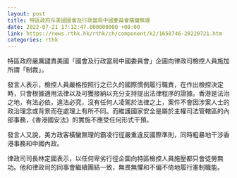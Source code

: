 ```yaml
---
layout: post
title: 特區政府斥美國國會及行政當局中國委員會橫蠻無理
date: 2022-07-21 17:12:47.000000000 +08:00
link: https://news.rthk.hk/rthk/ch/component/k2/1658746-20220721.htm
categories: rthk
---
```


特區政府嚴厲譴責美國「國會及行政當局中國委員會」企圖向律政司檢控人員施加所謂「制裁」。

發言人表示，檢控人員嚴格按照行之已久的國際慣例履行職責，在作出檢控決定時，只會根據適用法律以及可獲接納以充分支持提出法律程序的證據。香港是法治之地，有法必依，違法必究，沒有任何人凌駕於法律之上，案件不會因涉案人士的政治理念或背景而在處理上有所不同。而維護國家安全是屬於主權司法管轄區的內部事務，《香港國安法》的實施不應受任何形式干預。

發言人又說，美方政客橫蠻無理的霸凌行徑嚴重違反國際準則，同時粗暴地干涉香港事務和中國內政。

律政司司長林定國表示，以任何卑劣行徑企圖向特區檢控人員施壓都只會徒勞無功。他和律政司的同事會繼續團結一致，無畏無懼和不偏不倚地履行憲制職能。
